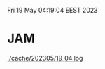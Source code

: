 Fri 19 May 04:19:04 EEST 2023
# JAM
<a href='./cache/202305/19_04.log'>./cache/202305/19_04.log</a>
